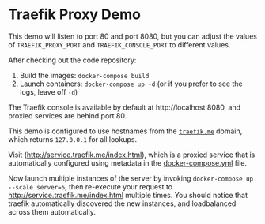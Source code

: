 # Traefik Proxy Demo

This demo will listen to port 80 and port 8080, but you can adjust the values of `TRAEFIK_PROXY_PORT` and `TRAEFIK_CONSOLE_PORT` to different values.

After checking out the code repository:
1. Build the images: `docker-compose build`
2. Launch containers: `docker-compose up -d` (or if you prefer to see the logs, leave off `-d`)

The Traefik console is available by default at http://localhost:8080, and proxied services are behind port 80.

This demo is configured to use hostnames from the [`traefik.me`](http://traefik.me) domain, which returns `127.0.0.1` for all lookups.

Visit (http://service.traefik.me/index.html), which is a proxied service that is automatically configured using metadata in the [docker-compose.yml](./docker-compose.yml) file.

Now launch multiple instances of the server by invoking `docker-compose up --scale server=5`, then re-execute your request to http://service.traefik.me/index.html multiple times.  You should notice that traefik automatically discovered the new instances, and loadbalanced across them automatically.